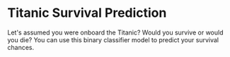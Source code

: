 # Titanic Survival Prediction
Let's assumed you were onboard the Titanic? Would you survive or would you die? You can use this binary classifier model to predict your survival chances. 

